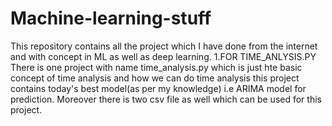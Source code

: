 # Machine-learning-stuff
This repository contains all the project which I have done from the internet and with concept in ML as well as deep learning.
1.FOR TIME_ANLYSIS.PY
There is one project with name time_analysis.py which is just hte basic concept of time analysis and how we can do time analysis this project contains today's best model(as per my knowledge) i.e ARIMA model for prediction.
Moreover there is two csv file as well which can be used for this project.
